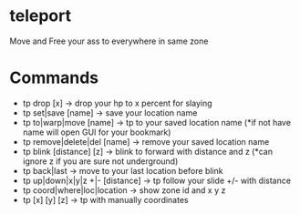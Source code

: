 # teleport
Move and Free your ass to everywhere in same zone
# Commands
- tp drop [x] -> drop your hp to x percent for slaying
- tp set|save [name] -> save your location name
- tp to|warp|move [name] -> tp to your saved location name (*if not have name will open GUI for your bookmark)
- tp remove|delete|del [name] -> remove your saved location name
- tp blink [distance] [z] -> blink to forward with distance and z (*can ignore z if you are sure not underground)
- tp back|last -> move to your last location before blink
- tp up|down|x|y|z +|- [distance] -> tp follow your slide +/- with distance
- tp coord|where|loc|location -> show zone id and x y z
- tp [x] [y] [z] -> tp with manually coordinates
